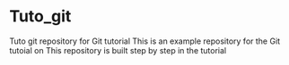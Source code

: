 # Tuto_git

Tuto git repository for Git tutorial
This is an example repository for the Git tutoial on
This repository is built step by step in the tutorial
